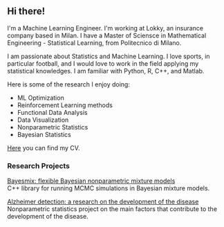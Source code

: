 ## Hi there!
I'm a Machine Learning Engineer. I'm working at Lokky, an insurance company based in Milan. 
I have a Master of Sciensce in Mathematical Engineering - Statistical Learning, from Politecnico di Milano. 

I am passionate about Statistics and Machine Learning. I love sports, in particular football, and I would love to work in the field
applying my statistical knowledges.
I am familiar with Python, R, C++, and Matlab.

Here is some of the research I enjoy doing:

- ML Optimization
- Reinforcement Learning methods
- Functional Data Analysis
- Data Visualization
- Nonparametric Statistics
- Bayesian Statistics

[Here](https://github.com/edoardopalli/Edoardo-Palli/blob/main/CV%20-%20Edoardo%20Palli.pdf) you can find my CV. 

### Research Projects

[Bayesmix: flexible Bayesian nonparametric mixture models](https://github.com/edoardopalli/bayesmix) \
C++ library for running MCMC simulations in Bayesian mixture models.

[Alzheimer detection: a research on the development of the disease](https://github.com/edoardopalli/ALZHEIMER_prognonpa) \
Nonparametric statistics project on the main factors that contribute to the development of the disease.
  
